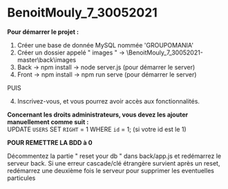 # BenoitMouly_7_30052021

<b>Pour démarrer le projet : </b>
1. Créer une base de donnée MySQL nommée 'GROUPOMANIA'
2. Créer un dossier appelé " images " -> \BenoitMouly_7_30052021-master\back\images
3. Back -> npm install -> node server.js (pour démarrer le server)
4. Front -> npm install -> npm run serve (pour démarrer le server) 

PUIS

4. Inscrivez-vous, et vous pourrez avoir accès aux fonctionnalités.

<b>Concernant les droits administrateurs, vous devez les ajouter manuellement comme suit : <br/></b>
UPDATE `USERS` SET `RIGHT` = 1 WHERE `id` = 1; (si votre id est le 1)



<b>POUR REMETTRE LA BDD à 0</b>

Décommentez la partie " reset your db " dans back/app.js et redémarrez le serveur back.
Si une erreur cascade/clé étrangère survient après un reset, redémarrez une deuxième fois le serveur pour supprimer les eventuelles particules

